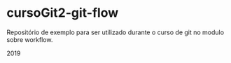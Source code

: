 # cursoGit2-git-flow

Repositório de exemplo para ser utilizado durante o curso de git no modulo 
sobre workflow.

2019
